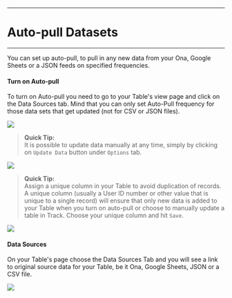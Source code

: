 ****
# Auto-pull Datasets
---
You can set up auto-pull, to pull in any new data from your Ona, Google Sheets or a JSON feeds on specified frequencies.
#### **Turn on Auto-pull**

To turn on Auto-pull you need to go to your Table's view page and click on the Data Sources tab. Mind that you can only set Auto-Pull frequency for those data sets that get updated (not for CSV or JSON files).

![](/assets_en/auto-pull.png)

> **Quick Tip:**   
> It is possible to update data manually at any time, simply by clicking on `Update Data` button under `Options` tab. 

![](/assets_en/update_data.PNG)

> **Quick Tip:**   
> Assign a unique column in your Table to avoid duplication of records. A unique column (usually a User ID number or other value that is unique to a single record) will ensure that only new data is added to your Table when you turn on auto-pull or choose to manually update a table in Track. Choose your unique column and hit `Save`. 

![](/assets_en/unique2.PNG)
#### **Data Sources**

On your Table's page choose the Data Sources Tab and you will see a link to original source data for your Table, be it Ona, Google Sheets, JSON or a CSV file.  

![](/assets_en/data_source.PNG)
